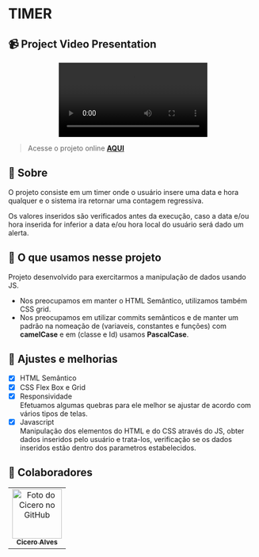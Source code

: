# TIMER

## 📹 Project Video Presentation
<div align="center">
  <video src="https://user-images.githubusercontent.com/92452033/220960452-4e53a552-301c-4320-8da5-fdc694304188.mp4">
</div>

> Acesse o projeto online **[AQUI](https://ciceronunes.github.io/CONTAGEM-REGRESSIVA/)**

## 📝 Sobre
O projeto consiste em um timer onde o usuário insere uma data e hora qualquer e o sistema ira retornar uma contagem regressiva.

Os valores inseridos são verificados antes da execução, caso a data e/ou hora inserida for inferior a data e/ou hora local do usuário será dado um alerta.

## 📝 O que usamos nesse projeto
Projeto desenvolvido para exercitarmos a manipulação de dados usando JS.
- Nos preocupamos em manter o HTML Semântico, utilizamos também CSS grid.
- Nos preocupamos em utilizar commits semânticos e de manter um padrão na nomeação de (variaveis, constantes e funções) com <b>camelCase</b> e em (classe e Id) usamos <b>PascalCase</b>.

## 📝 Ajustes e melhorias


- [X] HTML Semântico
- [x] CSS Flex Box e Grid
- [x] Responsividade<br> Efetuamos algumas quebras para ele melhor se ajustar de acordo com vários tipos de telas.
- [x] Javascript<br>Manipulação dos elementos do HTML e do CSS através do JS, obter dados inseridos pelo usuário e trata-los, verificação se os dados inseridos estão dentro dos parametros estabelecidos.

## 🤝 Colaboradores
<table>
  <tr>
    <td align="center">
      <a href="#">
        <img src="https://avatars.githubusercontent.com/u/92452033?s=400&u=d705c501ff5c395a3008850d6164914b49b1e5cf&v=4" width="100px;" alt="Foto do Cicero no GitHub"/><br>
        <sub> 
          <b>Cicero Alves</b>
        </sub>
      </a>
</table>
